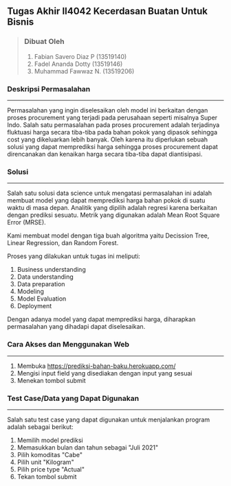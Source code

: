 ## Tugas Akhir II4042 Kecerdasan Buatan Untuk Bisnis

> ### Dibuat Oleh
> 1. Fabian Savero Diaz P (13519140)
> 2. Fadel Ananda Dotty (13519146)
> 3. Muhammad Fawwaz N. (13519206)

### Deskripsi Permasalahan
--- 

Permasalahan yang ingin diselesaikan oleh model ini berkaitan dengan proses procurement yang terjadi pada perusahaan seperti misalnya Super Indo. Salah satu permasalahan pada proses procurement adalah terjadinya fluktuasi harga secara tiba-tiba pada bahan pokok yang dipasok sehingga cost yang dikeluarkan lebih banyak. Oleh karena itu diperlukan sebuah solusi yang dapat memprediksi harga sehingga proses procurement dapat direncanakan dan kenaikan harga secara tiba-tiba dapat diantisipasi.

### Solusi
---

Salah satu solusi data science untuk mengatasi permasalahan ini adalah membuat model yang dapat memprediksi harga bahan pokok di suatu waktu di masa depan. Analitik yang dipilih adalah regresi karena berkaitan dengan prediksi sesuatu. Metrik yang digunakan adalah Mean Root Square Error (MRSE). 

Kami membuat model dengan tiga buah algoritma yaitu Decission Tree, Linear Regression, dan Random Forest.

Proses yang dilakukan untuk tugas ini meliputi:

1. Business understanding
2. Data understanding
3. Data preparation
4. Modeling
5. Model Evaluation
6. Deployment

Dengan adanya model yang dapat memprediksi harga, diharapkan permasalahan yang dihadapi dapat diselesaikan.


### Cara Akses dan Menggunakan Web
---
1. Membuka https://prediksi-bahan-baku.herokuapp.com/
2. Mengisi input field yang disediakan dengan input yang sesuai
3. Menekan tombol submit

### Test Case/Data yang Dapat Digunakan
---
Salah satu test case yang dapat digunakan untuk menjalankan program adalah sebagai berikut:
1. Memilih model prediksi
2. Memasukkan bulan dan tahun sebagai "Juli 2021"
3. Pilih komoditas "Cabe"
4. Pilih unit "Kilogram"
5. Pilih price type "Actual"
6. Tekan tombol submit
